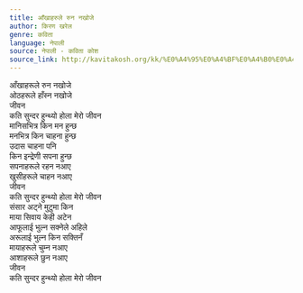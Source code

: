 ```yaml
---
title: आँखाहरुले रुन नखोजे
author: किरण खरेल
genre: कविता
language: नेपाली
source: नेपाली - कविता कोश
source_link: http://kavitakosh.org/kk/%E0%A4%95%E0%A4%BF%E0%A4%B0%E0%A4%A3_%E0%A4%96%E0%A4%B0%E0%A5%87%E0%A4%B2
---
```


आँखाहरूले रुन नखोजे  
ओठहरूले हाँस्न नखोजे  
जीवन  
कति सुन्दर हुन्थ्यो होला मेरो जीवन  
मानिसभित्र किन मन हुन्छ  
मनभित्र किन चाहना हुन्छ  
उदास चाहना पनि  
किन इन्द्रेणी सपना हुन्छ  
सपनाहरूले रहन नआए  
खुसीहरूले चाहन नआए  
जीवन  
कति सुन्दर हुन्थ्यो होला मेरो जीवन  
संसार अट्ने मुटुमा किन  
माया सिवाय केही अटेन  
आफूलाई भुल्न सक्नेले अहिले  
अरूलाई भुल्न किन सक्तिनँ  
मायाहरूले चुम्न नआए  
आशाहरूले छुन नआए  
जीवन  
कति सुन्दर हुन्थ्यो होला मेरो जीवन
